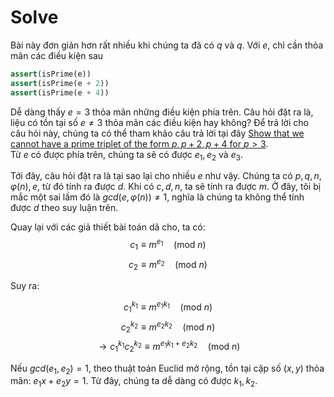 # Solve 

Bài này đơn giản hơn rất nhiều khi chúng ta đã có $q$ và $q$. Với $e$, chỉ cần thỏa mãn các điều kiện sau

```python
assert(isPrime(e))
assert(isPrime(e + 2))
assert(isPrime(e + 4))
```

Dễ dàng thấy $e = 3$ thỏa mãn những điều kiện phía trên. Câu hỏi đặt ra là, liệu có tồn tại số $e \neq 3$ thỏa mãn các điều kiện hay không? Để trả lời cho câu hỏi này, chúng ta có thể tham khảo câu trả lời tại đây [Show that we cannot have a prime triplet of the form $p, p+2, p+4$ for $p>3$](https://math.stackexchange.com/questions/1653536/show-that-we-cannot-have-a-prime-triplet-of-the-form-p-p-2-p-4-for).\
Từ $e$ có được phía trên, chúng ta sẽ có được $e_1, e_2$ và $e_3$. 

Tới đây, câu hỏi đặt ra là tại sao lại cho nhiều $e$ như vậy. Chúng ta có $p, q, n, \varphi(n), e$, từ đó tính ra được $d$. Khi có $c, d, n$, ta sẽ tính ra được $m$. Ở đây, tôi bị mắc một sai lầm đó là $gcd(e, \varphi(n)) \neq 1$, nghĩa là chúng ta không thể tính được $d$ theo suy luận trên. 

Quay lại với các giả thiết bài toán dã cho, ta có:
$$c_1 \equiv m^{e_1} \quad (\textrm{mod } n)$$
$$c_2 \equiv m^{e_2} \quad (\textrm{mod } n)$$

Suy ra: 

$$c_1^{k_1} \equiv m^{e_1k_1} \quad (\textrm{mod } n)$$
$$c_2^{k_2} \equiv m^{e_2k_2} \quad (\textrm{mod } n)$$
$$\to c_1^{k_1}c_2^{k_2} \equiv m^{e_1k_1 + e_2k_2} \quad (\textrm{mod } n)$$

Nếu $gcd(e_1, e_2) = 1$, theo thuật toán Euclid mở rộng, tồn tại cặp số $(x, y)$ thỏa mãn: $e_1x + e_2y = 1$. Từ đây, chúng ta dễ dàng có được $k_1, k_2$. 
